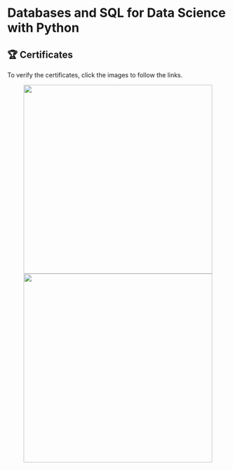 # Databases and SQL for Data Science with Python


## 🏆 Certificates 
To verify the certificates, click the images to follow the links.

<p align="middle">
  <a href="https://www.coursera.org/account/accomplishments/verify/QGEFFGNRJ2F3"><img src="https://s3.amazonaws.com/coursera_assets/meta_images/generated/CERTIFICATE_LANDING_PAGE/CERTIFICATE_LANDING_PAGE~YGHC56UA8EQA/CERTIFICATE_LANDING_PAGE~QGEFFGNRJ2F3.jpeg" height="430"></a>
  <a href="https://www.credly.com/badges/d40d7279-a2f4-4e6d-a453-4bcecd387630/public_url"><img src="https://images.credly.com/size/680x680/images/594e0ab7-c864-4d9a-9987-3a903ec3f06a/Cognitive_Class_-_DB_and_SQL_for_Data_Sci.png" height="430"></a>
</p>
